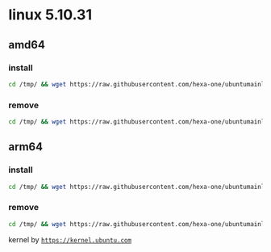 # linux 5.10.31

## amd64

### install
```bash
cd /tmp/ && wget https://raw.githubusercontent.com/hexa-one/ubuntumainline/main/catalog/5.10.31/install.sh && chmod +x install.sh && sudo ./install.sh -amd
```
### remove
```bash
cd /tmp/ && wget https://raw.githubusercontent.com/hexa-one/ubuntumainline/main/catalog/5.10.31/install.sh && chmod +x install.sh && sudo ./install.sh -r
```
## arm64

### install
```bash
cd /tmp/ && wget https://raw.githubusercontent.com/hexa-one/ubuntumainline/main/catalog/5.10.31/install.sh && chmod +x install.sh && sudo ./install.sh -arm
```
### remove
```bash
cd /tmp/ && wget https://raw.githubusercontent.com/hexa-one/ubuntumainline/main/catalog/5.10.31/install.sh && chmod +x install.sh && sudo ./install.sh -r
```


kernel by [`https://kernel.ubuntu.com`](https://kernel.ubuntu.com/)
